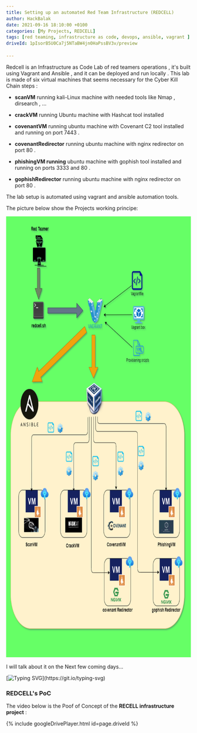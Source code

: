 ```yaml
---
title: Setting up an automated Red Team Infrastructure (REDCELL)
author: HackBalak
date: 2021-09-16 18:10:00 +0100
categories: [My Projects, REDCELL]
tags: [red teaming, infrastructure as code, devops, ansible, vagrant ]
driveId: 1pIsorB5U0Ca7j5NTaBW4jn0HaPssBV3v/preview

---
```


Redcell is an Infrastructure as Code Lab of red teamers operations , it's built using Vagrant and Ansible , and it can be deployed and run locally .
This lab is made of six virtual machines that seems necessary for the Cyber Kill Chain steps :

- **scanVM** running kali-Linux machine with needed tools like Nmap , dirsearch , ...

- **crackVM** running Ubuntu machine with Hashcat tool installed

- **covenantVM** running ubuntu machine with Covenant C2 tool installed and running on port 7443 .

- **covenantRedirector** running ubuntu machine with nginx redirector on port 80 .

- **phishingVM running** ubuntu machine with gophish tool installed and running on ports 3333 and 80 .

- **gophishRedirector** running ubuntu machine with nginx redirector on port 80 .

The lab setup is automated using vagrant and ansible automation tools.

The picture below show the Projects working principe:

<img src="https://github.com/HackBalak/Hackbalak.github.io/blob/main/_posts/Aseets/REDCELL/REDCELL.png?raw=true" width="840" height="1200">

I will talk about it on the Next few coming days...


[![Typing SVG](https://readme-typing-svg.herokuapp.com?font=comfortaa&color=016EEA&size=24&width=500&lines=Stay+Tunned+.+.+.)](https://git.io/typing-svg)

### REDCELL's PoC

The video below is the Poof of Concept of the **RECELL infrastructure project** : 

{% include googleDrivePlayer.html id=page.driveId %}
